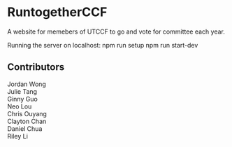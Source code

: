 # RuntogetherCCF

A website for memebers of UTCCF to go and vote for committee each year.

Running the server on localhost:
npm run setup
npm run start-dev

## Contributors

Jordan Wong <br />
Julie Tang <br />
Ginny Guo <br />
Neo Lou <br />
Chris Ouyang <br />
Clayton Chan <br />
Daniel Chua <br />
Riley Li <br />

